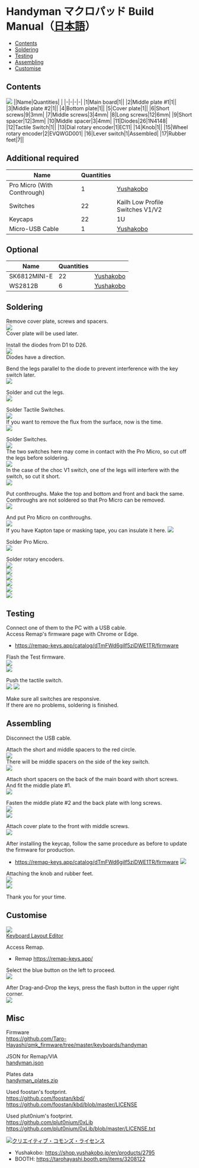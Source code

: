 # Handyman マクロパッド Build Manual（[日本語](https://github.com/Taro-Hayashi/Handyman/blob/main/README.md)）
- [Contents](#Contents)
- [Soldering](#Soldering)
- [Testing](#Testing)
- [Assembling](#Assembling)
- [Customise](#Customise)


## Contents
![](img/IMG_39352.jpg)
||Name|Quantities| |
|-|-|-|-|
|1|Main board|1||
|2|Middle plate #1|1||
|3|Middle plate #2|1||
|4|Bottom plate|1||
|5|Cover plate|1||
|6|Short screws|9|3mm|
|7|Middle screws|3|4mm|
|8|Long screws|12|6mm|
|9|Short spacer|12|3mm|
|10|Middle spacer|3|4mm|
|11|Diodes|26|1N4148|
|12|Tactile Switch|1||
|13|Dial rotary encoder|1|EC11|
|14|Knob|1||
|15|Wheel rotary encoder|2|EVQWGD001|
|16|Lever switch|1|Assembled|
|17|Rubber feet|7||

## Additional required
|Name|Quantities||
|-|-|-|
|Pro Micro (With Conthrough)|1|[Yushakobo](https://shop.yushakobo.jp/en/products/promicro-spring-pinheader)|
|Switches|22|Kailh Low Profile Switches V1/V2|
|Keycaps|22|1U|
|Micro-USB Cable|1|[Yushakobo](https://shop.yushakobo.jp/en/products/usb-cable-micro-b-0-8m)|

## Optional
|Name|Quantities||
|-|-|-|
|SK6812MINI-E|22|[Yushakobo](https://shop.yushakobo.jp/en/products/sk6812mini-e-10)|
|WS2812B|6|[Yushakobo](https://shop.yushakobo.jp/en/products/a0800ws-01-10)|

## Soldering
Remove cover plate, screws and spacers.  
![](img/IMG_3936.jpg)  
Cover plate will be used later.  

Install the diodes from D1 to D26.  
![](img/diode1.jpg)  
Diodes have a direction.  

Bend the legs parallel to the diode to prevent interference with the key switch later.  
![](img/diode2.jpg)  

Solder and cut the legs.  
![](img/diode3.jpg)   

Solder Tactile Switches.  
![](img/reset1.jpg)   
If you want to remove the flux from the surface, now is the time.  
![](img/reset2.jpg)   

Solder Switches.  
![](img/keyswitch1.jpg)  
The two switches here may come in contact with the Pro Micro, so cut off the legs before soldering.  
![](img/keyswitch2.jpg)  
In the case of the choc V1 switch, one of the legs will interfere with the switch, so cut it short.  
![](img/keyswitch3.jpg)  

Put conthroughs. Make the top and bottom and front and back the same.  
Conthroughs are not soldered so that Pro Micro can be removed.  
![](img/promicro1.jpg)   

And put Pro Micro on conthroughs.  
![](img/promicro2.jpg)   
If you have Kapton tape or masking tape, you can insulate it here.
![](img/promicro2_5.jpg) 

Solder Pro Micro.  
![](img/promicro3.jpg)   

Solder rotary encoders.  
![](img/wheel1.jpg)  
![](img/wheel2.jpg)  
![](img/wheel3.jpg)  
![](img/rot1.jpg)  
![](img/rot2.jpg)  
![](img/rot3.jpg)  

## Testing
Connect one of them to the PC with a USB cable.  
Access Remap's firmware page with Chrome or Edge.  
- https://remap-keys.app/catalog/dTmFWd6gilf5ziDWE1TR/firmware

Flash the Test firmware.  
![](img/remap02.jpg)  
![](img/remap03.jpg)  

Push the tactile switch.  
![](img/remap04.jpg) 
![](img/remap05.jpg) 

Make sure all switches are responsive.  
If there are no problems, soldering is finished.  

## Assembling
Disconnect the USB cable. 

Attach the short and middle spacers to the red circle.  
![](img/bottom1.jpg)  
There will be middle spacers on the side of the key switch.  
![](img/bottom2.jpg)  

Attach short spacers on the back of the main board with short screws.  
And fit the middle plate #1.  
![](img/bottom3.jpg)  

Fasten the middle plate #2 and the back plate with long screws.  
![](img/bottom4.jpg)  
![](img/bottom5.jpg)  

Attach cover plate to the front with middle screws.  
![](img/bottom6.jpg)  

After installing the keycap, follow the same procedure as before to update the firmware for production.  
- https://remap-keys.app/catalog/dTmFWd6gilf5ziDWE1TR/firmware
![](img/remap06.jpg)  

Attaching the knob and rubber feet.  
![](img/nob.jpg)  
![](img/full.jpg)  

Thank you for your time.  

## Customise
![](img/layout.png)  
[Keyboard Layout Editor](http://www.keyboard-layout-editor.com/#/gists/b1de3d8b33b46ababd2dff071c8af257)  

Access Remap.  
- Remap https://remap-keys.app/

Select the blue button on the left to proceed.  
![](img/remap1.png)  

After Drag-and-Drop the keys, press the flash button in the upper right corner.  
![](img/remap3.png)  

## Misc
Firmware  
https://github.com/Taro-Hayashi/qmk_firmware/tree/master/keyboards/handyman

JSON for Remap/VIA  
[handyman.json](https://github.com/Taro-Hayashi/Handyman/releases/download/14.19/handyman.json)  

Plates data   
[handyman_plates.zip](https://github.com/Taro-Hayashi/Handyman/releases/download/14.19/handyman_plates.zip)  

Used foostan's footprint.  
https://github.com/foostan/kbd/  
https://github.com/foostan/kbd/blob/master/LICENSE  

Used plut0nium's footprint.  
https://github.com/plut0nium/0xLib  
https://github.com/plut0nium/0xLib/blob/master/LICENSE.txt  

<a rel="license" href="http://creativecommons.org/licenses/by-sa/4.0/"><img alt="クリエイティブ・コモンズ・ライセンス" style="border-width:0" src="https://i.creativecommons.org/l/by-sa/4.0/88x31.png" /></a><br />

- Yushakobo: https://shop.yushakobo.jp/en/products/2795  
- BOOTH: https://tarohayashi.booth.pm/items/3208122
